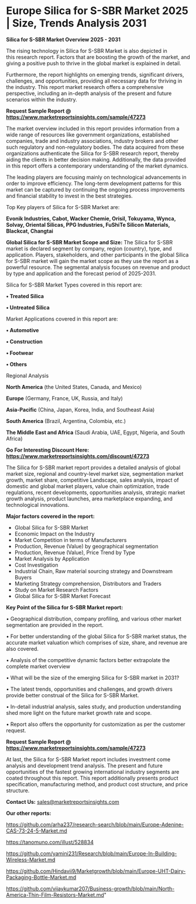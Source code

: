 # Europe Silica for S-SBR Market 2025 | Size, Trends Analysis 2031

<Strong> Silica for S-SBR Market Overview 2025 - 2031</strong>

The rising technology in Silica for S-SBR Market is also depicted in this research report. Factors that are boosting the growth of the market, and giving a positive push to thrive in the global market is explained in detail.

Furthermore, the report highlights on emerging trends, significant drivers, challenges, and opportunities, providing all necessary data for thriving in the industry. This report market research offers a comprehensive perspective, including an in-depth analysis of the present and future scenarios within the industry.

<strong>Request Sample Report @ <a href=https://www.marketreportsinsights.com/sample/47273>https://www.marketreportsinsights.com/sample/47273</a></strong>

The market overview included in this report provides information from a wide range of resources like government organizations, established companies, trade and industry associations, industry brokers and other such regulatory and non-regulatory bodies. The data acquired from these organizations authenticate the Silica for S-SBR research report, thereby aiding the clients in better decision making. Additionally, the data provided in this report offers a contemporary understanding of the market dynamics.

The leading players are focusing mainly on technological advancements in order to improve efficiency. The long-term development patterns for this market can be captured by continuing the ongoing process improvements and financial stability to invest in the best strategies.

Top Key players of Silica for S-SBR Market are:

<strong>Evonik Industries, Cabot, Wacker Chemie, Orisil, Tokuyama, Wynca, Solvay, Oriental Silicas, PPG Industries, FuShiTe Silicon Materials, Blackcat, Changtai</strong>

<strong><b>Global Silica for S-SBR Market Scope and Size:</b></strong>
The Silica for S-SBR market is declared segment by company, region (country), type, and application. Players, stakeholders, and other participants in the global Silica for S-SBR market will gain the market scope as they use the report as a powerful resource. The segmental analysis focuses on revenue and product by type and application and the forecast period of 2025-2031.

Silica for S-SBR Market Types covered in this report are:

<strong>•  Treated Silica

•  Untreated Silica</strong>

Market Applications covered in this report are:

<strong>•  Automotive

•  Construction

•  Footwear

•  Others</strong> 

Regional Analysis

<strong>North America</strong> (the United States, Canada, and Mexico)

<strong>Europe</strong> (Germany, France, UK, Russia, and Italy)

<strong>Asia-Pacific</strong> (China, Japan, Korea, India, and Southeast Asia)

<strong>South America</strong> (Brazil, Argentina, Colombia, etc.)

<strong>The Middle East and Africa</strong> (Saudi Arabia, UAE, Egypt, Nigeria, and South Africa)

<strong>Go For Interesting Discount Here: <a href=https://www.marketreportsinsights.com/discount/47273>https://www.marketreportsinsights.com/discount/47273</a></strong>

The Silica for S-SBR market report provides a detailed analysis of global market size, regional and country-level market size, segmentation market growth, market share, competitive Landscape, sales analysis, impact of domestic and global market players, value chain optimization, trade regulations, recent developments, opportunities analysis, strategic market growth analysis, product launches, area marketplace expanding, and technological innovations.

<strong><b>Major factors covered in the report:</b></strong>
<ul>
  <li>Global Silica for S-SBR Market </li>
  <li>Economic Impact on the Industry</li>
  <li>Market Competition in terms of Manufacturers</li>
  <li>Production, Revenue (Value) by geographical segmentation</li>
  <li>Production, Revenue (Value), Price Trend by Type</li>
  <li>Market Analysis by Application</li>
  <li>Cost Investigation</li>
  <li>Industrial Chain, Raw material sourcing strategy and Downstream Buyers</li>
  <li>Marketing Strategy comprehension, Distributors and Traders</li>
  <li>Study on Market Research Factors</li>
  <li>Global Silica for S-SBR Market Forecast</li>
</ul>

<strong><b>Key Point of the Silica for S-SBR Market report:</b></strong>

• Geographical distribution, company profiling, and various other market segmentation are provided in the report.

• For better understanding of the global Silica for S-SBR market status, the accurate market valuation which comprises of size, share, and revenue are also covered.

• Analysis of the competitive dynamic factors better extrapolate the complete market overview

• What will be the size of the emerging Silica for S-SBR market in 2031?

• The latest trends, opportunities and challenges, and growth drivers provide better construal of the Silica for S-SBR Market.

• In-detail industrial analysis, sales study, and production understanding shed more light on the future market growth rate and scope.

• Report also offers the opportunity for customization as per the customer request.

<strong>Request Sample Report @ <a href=https://www.marketreportsinsights.com/sample/47273>https://www.marketreportsinsights.com/sample/47273</a></strong>

At last, the Silica for S-SBR Market report includes investment come analysis and development trend analysis. The present and future opportunities of the fastest growing international industry segments are coated throughout this report. This report additionally presents product specification, manufacturing method, and product cost structure, and price structure.

<strong>Contact Us:</strong>
sales@marketreportsinsights.com

<strong>Our other reports:</strong>

<a href=https://github.com/arha237/research-search/blob/main/Europe-Adenine-CAS-73-24-5-Market.md>https://github.com/arha237/research-search/blob/main/Europe-Adenine-CAS-73-24-5-Market.md</a>

<a href=https://tanomuno.com/illust/528834>https://tanomuno.com/illust/528834</a>

<a href=https://github.com/yamini231/Research/blob/main/Europe-In-Building-Wireless-Market.md>https://github.com/yamini231/Research/blob/main/Europe-In-Building-Wireless-Market.md</a>

<a href=https://github.com/Hindavii9/Marketgrowth/blob/main/Europe-UHT-Dairy-Packaging-Bottle-Market.md>https://github.com/Hindavii9/Marketgrowth/blob/main/Europe-UHT-Dairy-Packaging-Bottle-Market.md</a>

<a href=https://github.com/vijaykumar207/Business-growth/blob/main/North-America-Thin-Film-Resistors-Market.md>https://github.com/vijaykumar207/Business-growth/blob/main/North-America-Thin-Film-Resistors-Market.md</a>"
